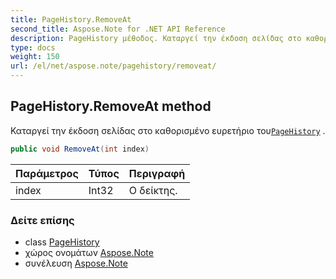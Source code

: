 ```yaml
---
title: PageHistory.RemoveAt
second_title: Aspose.Note for .NET API Reference
description: PageHistory μέθοδος. Καταργεί την έκδοση σελίδας στο καθορισμένο ευρετήριο τουPageHistory .
type: docs
weight: 150
url: /el/net/aspose.note/pagehistory/removeat/
---
```

## PageHistory.RemoveAt method

Καταργεί την έκδοση σελίδας στο καθορισμένο ευρετήριο του[`PageHistory`](../) .

```csharp
public void RemoveAt(int index)
```

| Παράμετρος | Τύπος | Περιγραφή |
| --- | --- | --- |
| index | Int32 | Ο δείκτης. |

### Δείτε επίσης

* class [PageHistory](../)
* χώρος ονομάτων [Aspose.Note](../../pagehistory/)
* συνέλευση [Aspose.Note](../../../)


